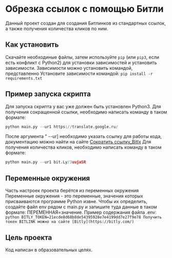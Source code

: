 # Обрезка ссылок с помощью Битли

Данный проект создан для создания Битлинков из стандартных ссылок, а также получения количества кликов по ним.

## Как установить
Скачайте необходиные файлы, затем используйте `рір` (или `рір3`, если есть конфликт с Python2) для установки зависимостей и установить зависимости. Зависимости можно установить командой, представленно
Установите зависимости командой:
```pip install -r requirements.txt```

## Пример запуска скрипта
Для запуска скрипта у вас уже должен быть установлен Python3.
Для получения сокращенной ссылки, необходимо написать команду в таком формате:

```python
python main.py --ur1 https://translate.google.ru/
```
После аргумента " --ur] необходимо указать ссылку для работы кода, документацию можно найти на сайте [Сократить ссылку_Bitlx](https://gist.github.com/dvmn-tasks/58f5fdf7b8eb61ea4ed1b528b74d1ab5)
Для получения количества кликов, необходимо написать команду в таком формате:

```python
python main.py --ur1 bit.Ly/3uujaSR
```

## Переменные окружения
Часть настроек проекта берётся из переменных окружения
Переменные окружения - это переменные, значения которых присваиваются программе Python извне.
Чтобы их определить, создайте файл env рядом с main.ру и запишите туда данные в таком формате: ПЕРЕМЕННАЯ=значение.
Пример содержания файла .env:
`` python
BITLY_TOKEN=21ecde8d68b8de54395928e7e4199dd7e27f9e78
Получить токен BITLINK можно на сайте [Bitly](https://bitly.com/)
``

## Цель проекта
Код написан в образовательных целях.
